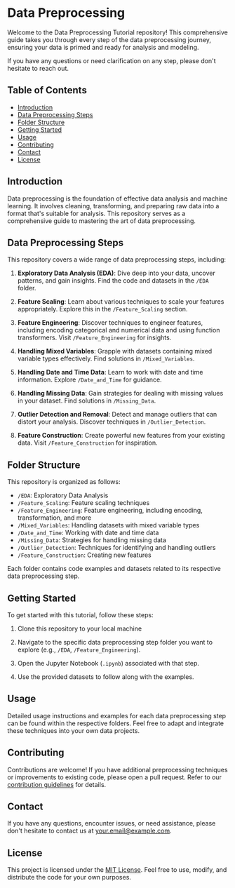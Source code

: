 # Data Preprocessing 

Welcome to the Data Preprocessing Tutorial repository! This comprehensive guide takes you through every step of the data preprocessing journey, ensuring your data is primed and ready for analysis and modeling.

If you have any questions or need clarification on any step, please don't hesitate to reach out.

## Table of Contents
- [Introduction](#introduction)
- [Data Preprocessing Steps](#data-preprocessing-steps)
- [Folder Structure](#folder-structure)
- [Getting Started](#getting-started)
- [Usage](#usage)
- [Contributing](#contributing)
- [Contact](#contact)
- [License](#license)

## Introduction

Data preprocessing is the foundation of effective data analysis and machine learning. It involves cleaning, transforming, and preparing raw data into a format that's suitable for analysis. This repository serves as a comprehensive guide to mastering the art of data preprocessing.

## Data Preprocessing Steps

This repository covers a wide range of data preprocessing steps, including:

1. **Exploratory Data Analysis (EDA)**: Dive deep into your data, uncover patterns, and gain insights. Find the code and datasets in the `/EDA` folder.

2. **Feature Scaling**: Learn about various techniques to scale your features appropriately. Explore this in the `/Feature_Scaling` section.

3. **Feature Engineering**: Discover techniques to engineer features, including encoding categorical and numerical data and using function transformers. Visit `/Feature_Engineering` for insights.

4. **Handling Mixed Variables**: Grapple with datasets containing mixed variable types effectively. Find solutions in `/Mixed_Variables`.

5. **Handling Date and Time Data**: Learn to work with date and time information. Explore `/Date_and_Time` for guidance.

6. **Handling Missing Data**: Gain strategies for dealing with missing values in your dataset. Find solutions in `/Missing_Data`.

7. **Outlier Detection and Removal**: Detect and manage outliers that can distort your analysis. Discover techniques in `/Outlier_Detection`.

8. **Feature Construction**: Create powerful new features from your existing data. Visit `/Feature_Construction` for inspiration.

## Folder Structure

This repository is organized as follows:

- `/EDA`: Exploratory Data Analysis
- `/Feature_Scaling`: Feature scaling techniques
- `/Feature_Engineering`: Feature engineering, including encoding, transformation, and more
- `/Mixed_Variables`: Handling datasets with mixed variable types
- `/Date_and_Time`: Working with date and time data
- `/Missing_Data`: Strategies for handling missing data
- `/Outlier_Detection`: Techniques for identifying and handling outliers
- `/Feature_Construction`: Creating new features

Each folder contains code examples and datasets related to its respective data preprocessing step.

## Getting Started

To get started with this tutorial, follow these steps:

1. Clone this repository to your local machine 
2. Navigate to the specific data preprocessing step folder you want to explore (e.g., `/EDA`, `/Feature_Engineering`).

3. Open the Jupyter Notebook (`.ipynb`) associated with that step.

4. Use the provided datasets to follow along with the examples.

## Usage

Detailed usage instructions and examples for each data preprocessing step can be found within the respective folders. Feel free to adapt and integrate these techniques into your own data projects.

## Contributing

Contributions are welcome! If you have additional preprocessing techniques or improvements to existing code, please open a pull request. Refer to our [contribution guidelines](CONTRIBUTING.md) for details.

## Contact

If you have any questions, encounter issues, or need assistance, please don't hesitate to contact us at [your.email@example.com](mailto:your.email@example.com).

## License

This project is licensed under the [MIT License](LICENSE). Feel free to use, modify, and distribute the code for your own purposes.

